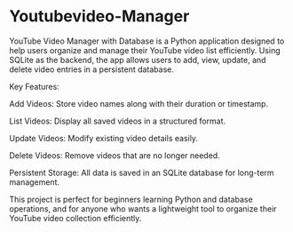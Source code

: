 ﻿# Youtubevideo-Manager

YouTube Video Manager with Database is a Python application designed to help users organize and manage their YouTube video list efficiently. Using SQLite as the backend, the app allows users to add, view, update, and delete video entries in a persistent database.

Key Features:

Add Videos: Store video names along with their duration or timestamp.

List Videos: Display all saved videos in a structured format.

Update Videos: Modify existing video details easily.

Delete Videos: Remove videos that are no longer needed.

Persistent Storage: All data is saved in an SQLite database for long-term management.

This project is perfect for beginners learning Python and database operations, and for anyone who wants a lightweight tool to organize their YouTube video collection efficiently.
